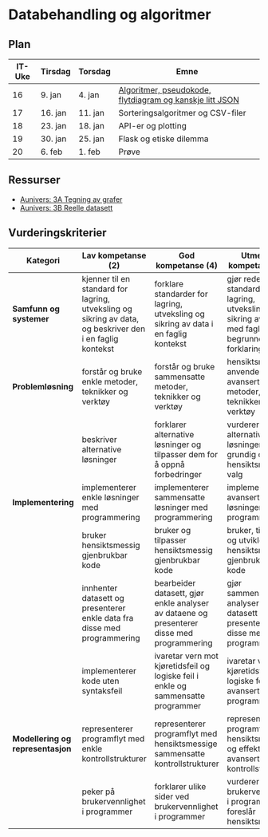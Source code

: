 # Databehandling og algoritmer


## Plan

| IT-Uke | Tirsdag | Torsdag | Emne                                                                                                     |
| ------ | ------- | ------- | -------------------------------------------------------------------------------------------------------- |
| 16     | 9. jan  | 4. jan  | [Algoritmer, pseudokode, flytdiagram og kanskje litt JSON](./algoritmer-pseudokode-og-flytdiagram.md) |
| 17     | 16. jan | 11. jan | Sorteringsalgoritmer og CSV-filer                                                                        |
| 18     | 23. jan | 18. jan | API-er og plotting                                                                                       |
| 19     | 30. jan | 25. jan | Flask og etiske dilemma                                                                                  |
| 20     | 6. feb  | 1. feb  | Prøve                                                                                                    |

## Ressurser

- [Aunivers: 3A Tegning av grafer](https://innhold.aunivers.no/fagpakker/realfag/informasjonsteknologi-1-2/it-2/3-databehandling/3a-tegning-av-grafer?nof=1)
- [Aunivers: 3B Reelle datasett](https://innhold.aunivers.no/fagpakker/realfag/informasjonsteknologi-1-2/it-2/3-databehandling/3b-reelle-datasett)


## Vurderingskriterier


| Kategori                          | Lav kompetanse (2)                                                                                        | God kompetanse (4)                                                                         | Utmerket kompetanse (6)                                                                                      |
| --------------------------------- | --------------------------------------------------------------------------------------------------------- | ------------------------------------------------------------------------------------------ | ------------------------------------------------------------------------------------------------------------ |
| **Samfunn og systemer**           | kjenner til en standard for lagring, utveksling og sikring av data, og beskriver den i en faglig kontekst | forklare standarder for lagring, utveksling og sikring av data i en faglig kontekst        | gjør rede for standarder for lagring, utveksling og sikring av data med faglige begrunnelser og forklaringer |
| **Problemløsning**                | forstår og bruke enkle metoder, teknikker og verktøy                                                      | forstår og bruke sammensatte metoder, teknikker og verktøy                                 | hensiktsmessig anvende avanserte metoder, teknikker og verktøy                                               |
|                                   | beskriver alternative løsninger                                                                           | forklarer alternative løsninger og tilpasser dem for å oppnå forbedringer                  | vurderer alternative løsninger grundig og gjør hensiktsmessige valg                                          |
| **Implementering**                | implementerer enkle løsninger med programmering                                                           | implementerer sammensatte løsninger med programmering                                      | implementerer avanserte løsninger med programmering                                                          |
|                                   | bruker hensiktsmessig gjenbrukbar kode                                                                    | bruker og tilpasser hensiktsmessig gjenbrukbar kode                                        | bruker, tilpasser og utvikler hensiktsmessig gjenbrukbar kode                                                |
|                                   | innhenter datasett og presenterer enkle data fra disse med programmering                                  | bearbeider datasett, gjør enkle analyser av dataene og presenterer disse med programmering | gjør sammensatte analyser av datasett og presenterer disse med programmering                                 |
|                                   | implementerer kode uten syntaksfeil                                                                       | ivaretar vern mot kjøretidsfeil og logiske feil i enkle og sammensatte programmer          | ivaretar vern mot kjøretidsfeil og logiske feil i avanserte programmer                                       |
| **Modellering og representasjon** | representerer programflyt med enkle kontrollstrukturer                                                    | representerer programflyt med hensiktsmessige sammensatte kontrollstrukturer               | representerer programflyt med hensiktsmessige og effektive avanserte kontrollstrukturer                      |
|                                   | peker på brukervennlighet i programmer                                                                    | forklarer ulike sider ved brukervennlighet i programmer                                    | vurderer brukervennlighet i programmer og foreslår hensiktsmessige                                           |